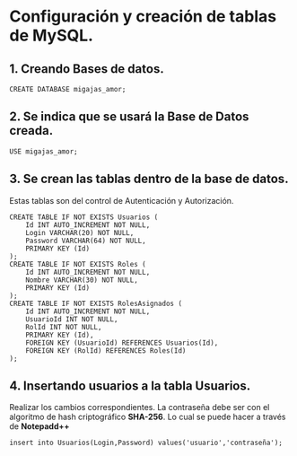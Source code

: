 # Configuración y creación de tablas de MySQL.

## 1. Creando Bases de datos.
```
CREATE DATABASE migajas_amor;
```
## 2. Se indica que se usará la Base de Datos creada.
```
USE migajas_amor;
```
## 3. Se crean las tablas dentro de la base de datos.
Estas tablas son del control de Autenticación y Autorización.
```
CREATE TABLE IF NOT EXISTS Usuarios (
    Id INT AUTO_INCREMENT NOT NULL,
    Login VARCHAR(20) NOT NULL,
    Password VARCHAR(64) NOT NULL,
    PRIMARY KEY (Id)
);
CREATE TABLE IF NOT EXISTS Roles (
    Id INT AUTO_INCREMENT NOT NULL,
    Nombre VARCHAR(30) NOT NULL,
    PRIMARY KEY (Id)
);
CREATE TABLE IF NOT EXISTS RolesAsignados (
    Id INT AUTO_INCREMENT NOT NULL,
    UsuarioId INT NOT NULL,
    RolId INT NOT NULL,
    PRIMARY KEY (Id),
    FOREIGN KEY (UsuarioId) REFERENCES Usuarios(Id),
    FOREIGN KEY (RolId) REFERENCES Roles(Id)
);
```
## 4. Insertando usuarios a la tabla Usuarios.
Realizar los cambios correspondientes.
La contraseña debe ser con el algoritmo de hash criptográfico **SHA-256**.
Lo cual se puede hacer a través de **Notepadd++**
```
insert into Usuarios(Login,Password) values('usuario','contraseña');
```
